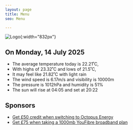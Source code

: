```yaml
---
layout: page
title: Menu
seo: Menu

---
```


![Logo](/images/logo.jpg){:width="832px"}

<!-- weather_marker starts -->
## On Monday, 14 July 2025

- The average temperature today is 22.21˚C,
- With highs of 23.32˚C and lows of 21.5˚C,
- It may feel like 21.82˚C with light rain
- The wind speed is 6.17m/s and visibility is 10000m
- The pressure is 1012hPa and humidity is 51%
- The sun will rise at 04:05 and set at 20:22

<!-- weather_marker ends -->

## Sponsors

- [Get £50 credit when switching to Octopus Energy](https://bit.ly/3oD1nnS)
- [Get £75 when taking a 1000mb YouFibre broadband plan](https://aklam.io/91zWhU?)
